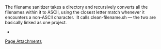 The filename sanitizer takes a directory and recursively converts all the filenames within it to ASCII, using the closest letter match whenever it encounters a non-ASCII character.  It calls clean-filename.sh — the two are basically linked as one project.

*
[Page Attachments](https://wiki-files.wmfo.org/Operations/Station_Architecture_Overview/Code/Automatic_CD_Import_System/Filename_Sanitizer)
